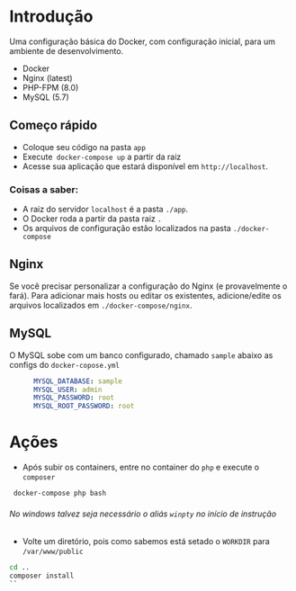# Introdução

Uma configuração básica do Docker, com configuração inicial, para um ambiente de desenvolvimento.

* Docker
* Nginx (latest)
* PHP-FPM (8.0)
* MySQL (5.7)

## Começo rápido

* Coloque seu código na pasta `app`
* Execute` docker-compose up` a partir da raiz
* Acesse sua aplicação que estará disponível em `http://localhost`.

### Coisas a saber:

* A raiz do servidor `localhost` é a pasta `./app`.
* O Docker roda a partir da pasta raiz `.`
* Os arquivos de configuração estão localizados na pasta `./docker-compose`

## Nginx

Se você precisar personalizar a configuração do Nginx (e provavelmente o fará). Para adicionar mais hosts ou editar os
existentes, adicione/edite os arquivos localizados em `./docker-compose/nginx`.

## MySQL

O MySQL sobe com um banco configurado, chamado `sample` abaixo as configs do `docker-copose.yml`

```yml
      MYSQL_DATABASE: sample
      MYSQL_USER: admin
      MYSQL_PASSWORD: root
      MYSQL_ROOT_PASSWORD: root
```

# Ações

* Após subir os containers, entre no container do `php` e execute o `composer`

```bash
 docker-compose php bash 
```

###### No windows talvez seja necessário o aliás `winpty` no início de instrução

* Volte um diretório, pois como sabemos está setado o `WORKDIR` para `/var/www/public`

```bash
cd ..
composer install
``
